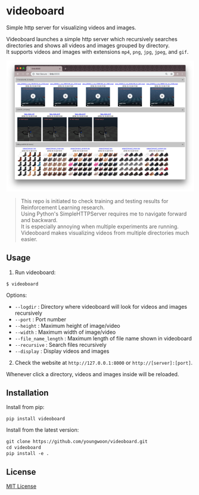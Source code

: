 # videoboard

Simple http server for visualizing videos and images.

Videoboard launches a simple http server which recursively searches directories and shows all videos and images grouped by directory.<br>
It supports videos and images with extensions `mp4`, `png`, `jpg`, `jpeg`, and `gif`.

![Screenshot: videoboard](screenshot.png)

> This repo is initiated to check training and testing results for Reinforcement Learning research. <br>
> Using Python's SimpleHTTPServer requires me to navigate forward and backward. <br>
> It is especially annoying when multiple experiments are running. <br>
> Videoboard makes visualizing videos from multiple directories much easier.


## Usage

1. Run videoboard:
```
$ videoboard
```

Options:

* `--logdir`           : Directory where videoboard will look for videos and images recursively
* `--port`             : Port number
* `--height`           : Maximum height of image/video
* `--width`            : Maximum width of image/video
* `--file_name_length` : Maximum length of file name shown in videoboard
* `--recursive`        : Search files recursively
* `--display`          : Display videos and images

2. Check the website at `http://127.0.0.1:8000` or `http://[server]:[port]`.

Whenever click a directory, videos and images inside will be reloaded.


## Installation

Install from pip:
```
pip install videoboard
```

Install from the latest version:
```
git clone https://github.com/youngwoon/videoboard.git
cd videoboard
pip install -e .
```


## License

[MIT License](LICENSE)

